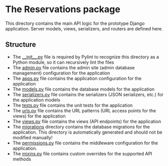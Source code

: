 # The Reservations package

This directory contains the main API logic for the prototype Django application. Server models, views, serializers, and routers are defined here.

## Structure

- The [\_\_init\_\_.py](./__init__.py) file is required by Pylint to recognize this directory as a Python module, so it can recursively lint the files
- The [admin.py](./admin.py) file contains the admin site (admin database management) configuration for the application
- The [apps.py](./apps.py) file contains the application configuration for the application
- The [models.py](./models.py) file contains the database models for the application
- The [serializers.py](./serializers.py) file contains the serializers (JSON serializers, etc.) for the application models
- The [tests.py](./tests.py) file contains the unit tests for the application
- The [urls.py](./urls.py) file contains the URL patterns (URL access points for the views) for the application
- The [views.py](./views.py) file contains the views (API endpoints) for the application
- The [migrations](./migrations) directory contains the database migrations for the application. This directory is automatically generated and should not be modified manually!
- The [permissions.py](./permissions.py) file contains the middleware configuration for the application.
- The [mixins.py](./mixins.py) file contains custom overrides for the supported API methods
